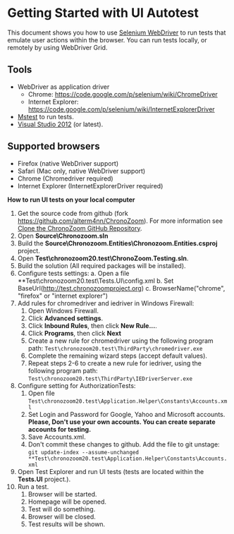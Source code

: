 # Getting Started with UI Autotest #

This document shows you how to use [Selenium WebDriver](http://docs.seleniumhq.org/docs/03_webdriver.jsp) to run tests that emulate user actions within the browser. You can run tests locally, or remotely by using WebDriver Grid. 

## Tools ##
- WebDriver as application driver
    - Chrome: https://code.google.com/p/selenium/wiki/ChromeDriver
    - Internet Explorer: https://code.google.com/p/selenium/wiki/InternetExplorerDriver
- [Mstest](http://msdn.microsoft.com/en-us/library/ms182489(v=vs.80).aspx) to run tests.
- [Visual Studio 2012](http://www.microsoft.com/visualstudio/eng/products/visual-studio-overview) (or latest).

## Supported browsers ##
- Firefox (native WebDriver support)
- Safari (Mac only, native WebDriver support)
- Chrome (Chromedriver required)
- Internet Explorer (InternetExplorerDriver required)


**How to run UI tests on your local computer**

1. Get the source code from github (fork https://github.com/alterm4nn/ChronoZoom). For more information see [Clone the ChronoZoom GitHub Repository](https://github.com/willum070/ChronoZoom/blob/docs/Doc/ChronoZoom_Developer_Guide.md#clone-the-chronozoom-github-repository).
2. Open **Source\Chronozoom.sln**
3. Build the **Source\Chronozoom.Entities\Chronozoom.Entities.csproj** project.
4. Open **Test\chronozoom20.test\ChronoZoom.Testing.sln**.
5. Build the solution  (All required packages will be installed).
6. Configure tests settings:
	a. Open a file **Test\chronozoom20.test\Tests.UI\config.xml
	b. Set BaseUrl(http://test.chronozoomproject.org) 
	c. BrowserName("chrome", "firefox" or "internet explorer")
7. Add rules for chromedriver and iedriver in Windows Firewall:
	1. Open Windows Firewall.
	2. Click **Advanced settings**.
	3. Click **Inbound Rules**, then click **New Rule...**.
    4. Click **Programs**, then click **Next**
    5. Create a new rule for chromedriver using the following program path:
        `Test\chronozoom20.test\ThirdParty\chromedriver.exe`
    6. Complete the remaining wizard steps (accept default values).
    7. Repeat steps 2-6 to create a new rule for iedriver, using the following program path:
    	`Test\chronozoom20.test\ThirdParty\IEDriverServer.exe`
8. Configure setting for AuthorizationTests: 
	1. Open file `Test\chronozoom20.test\Application.Helper\Constants\Accounts.xml`
	2. Set Login and Password for Google, Yahoo and Microsoft accounts. **Please, Don't use your own accounts. You can create separate accounts for testing.**
	3. Save Accounts.xml.
	4. Don't commit these changes to github. Add the file to git unstage:
	   `git update-index --assume-unchanged **Test\chronozoom20.test\Application.Helper\Constants\Accounts.xml`
9. Open Test Explorer and run UI tests (tests are located within the **Tests.UI** project.).
10. Run a test.
    1. Browser will be started.
    2. Homepage will be opened.
    3. Test will do something.
    4. Browser will be closed.
    5. Test results will be shown.